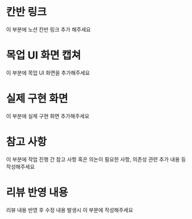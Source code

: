 # 칸반 링크

이 부분에 노션 칸반 링크 추가 해주세요

# 목업 UI 화면 캡쳐

이 부분에 목업 UI 화면을 추가해주세요

# 실제 구현 화면

이 부분에 실제 구현 화면 추가해주세요

# 참고 사항

이 부분에 작업 진행 간 참고 사항 혹은 의논이 필요한 사항, 의존성 관련 추가 내용 등 작성해주세요

# 리뷰 반영 내용

리뷰 내용 반영 후 수정 내용 발생시 이 부분에 작성해주세요
